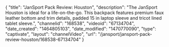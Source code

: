 {
    "title": "JanSport Pack Review: Houston",
    "description": "The JanSport Houston is ideal for a life-on-the-go. This backpack features premium faux leather bottom and trim details, padded 15 in laptop sleeve and tricot lined tablet sleeve.",
    "channelid": "168538",
    "videoid": "67134704",
    "date_created": "1464805103",
    "date_modified": "1470770090",
    "type": "captivate",
    "layout": "channelVideo",
    "url": "\/jansport\/jansport-pack-review-houston\/168538-67134704"
}